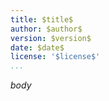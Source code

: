 ```yaml
---
title: $title$
author: $author$
version: $version$
date: $date$
license: '$license$'
...
```


$body$

